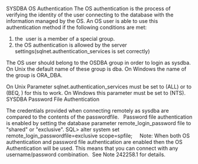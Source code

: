 SYSDBA OS Authentication
The OS authentication is the process of verifying the identity of the user connecting to the database with the information managed by the OS. An OS user is able to use this authentication method if the following conditions are met:

 1. the  user is a member of a special group.
 2. the OS authentication is allowed by the server settings(sqlnet.authentication_services is set correctly)

 The OS user should belong to the OSDBA group in order to login as sysdba. On Unix the default name of these group is dba. On Windows the name of the group is ORA_DBA.  


 On Unix Parameter sqlnet.authentication_services must be set to (ALL) or to (BEQ, <other values>) for this to work. On Windows this parameter must be set to (NTS).
 
SYSDBA Password File Authentication

The credentials provided when connecting remotely as sysdba are compared to the contents of the passwordfile. 
 Password file authentication is enabled by setting the database parameter remote_login_password file to "shared" or "exclusive".
SQL> alter system set remote_login_passwordfile=exclusive scope=spfile;
 
 
Note: When both OS authentication and password file authentication are enabled then the OS Authentication will be used. This means that you can connect with any username/password combination.  See Note 242258.1 for details.
